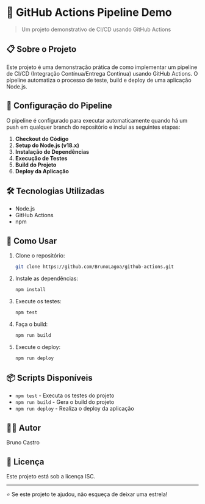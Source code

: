 # 🚀 GitHub Actions Pipeline Demo

> Um projeto demonstrativo de CI/CD usando GitHub Actions

## 📋 Sobre o Projeto

Este projeto é uma demonstração prática de como implementar um pipeline de CI/CD (Integração Contínua/Entrega Contínua) usando GitHub Actions. O pipeline automatiza o processo de teste, build e deploy de uma aplicação Node.js.

## 🔧 Configuração do Pipeline

O pipeline é configurado para executar automaticamente quando há um push em qualquer branch do repositório e inclui as seguintes etapas:

1. **Checkout do Código**
2. **Setup do Node.js (v18.x)**
3. **Instalação de Dependências**
4. **Execução de Testes**
5. **Build do Projeto**
6. **Deploy da Aplicação**

## 🛠️ Tecnologias Utilizadas

- Node.js
- GitHub Actions
- npm

## 🚀 Como Usar

1. Clone o repositório:
   ```bash
   git clone https://github.com/BrunoLagoa/github-actions.git
   ```

2. Instale as dependências:
   ```bash
   npm install
   ```

3. Execute os testes:
   ```bash
   npm test
   ```

4. Faça o build:
   ```bash
   npm run build
   ```

5. Execute o deploy:
   ```bash
   npm run deploy
   ```

## 📦 Scripts Disponíveis

- `npm test` - Executa os testes do projeto
- `npm run build` - Gera o build do projeto
- `npm run deploy` - Realiza o deploy da aplicação

## 👨‍💻 Autor

Bruno Castro

## 📄 Licença

Este projeto está sob a licença ISC.

---

⭐ Se este projeto te ajudou, não esqueça de deixar uma estrela!